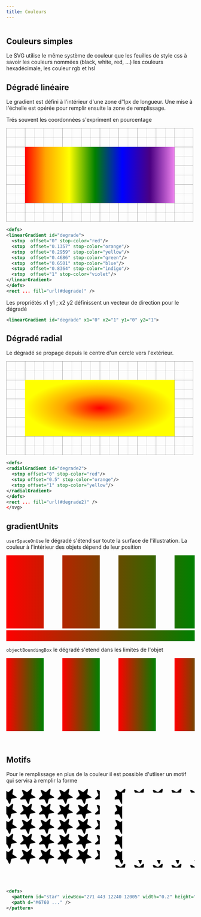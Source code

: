 ```yaml
---
title: Couleurs
---
```

<svg width="0" height="0">
  <defs>
    <pattern id="tenthGrid" width="25" height="25" patternUnits="userSpaceOnUse">
      <path d="M 25 0 L 0 0 0 25" fill="none" stroke="gray" stroke-width="0.5"/>
    </pattern>
    <pattern id="fiftygrid" width="50" height="50" patternUnits="userSpaceOnUse">
      <rect width="50" height="50" fill="url(#tenthGrid)"/>
      <path d="M 50 0 L 0 0 0 50" fill="none" stroke="gray" stroke-width="1"/>
    </pattern>
    <symbol id="grid">
      <rect width="100%" height="100%" fill="url(#fiftygrid)"/>
      <path d="M 500 0 L 500 250 0 250" fill="none" stroke="gray" stroke-width="1"/>
    </symbol>
  </defs>
</svg>

## Couleurs simples

Le SVG utilise le même système de couleur que les feuilles de style css à savoir les couleurs nommées (black, white, red, ...) les couleurs hexadécimale, les couleur rgb et hsl

## Dégradé linéaire 

Le gradient est défini à l'intérieur d'une zone d'1px de longueur. Une mise à l'échelle est opérée pour remplir ensuite la zone de remplissage.

Trés souvent les coordonnées s'expriment en pourcentage

<svg width="500" height="250">
  <use href="#grid"/>
  <defs>
    <linearGradient id="degrade">
		<stop offset="0" stop-color="red"/>
		<stop offset="0.1357" stop-color="orange"/>
		<stop offset="0.2959" stop-color="yellow"/>
		<stop offset="0.4686" stop-color="green"/>
		<stop offset="0.6501" stop-color="blue"/>
		<stop offset="0.8364" stop-color="indigo"/>
		<stop offset="1" stop-color="violet"/>
	  </linearGradient>
  </defs>
    <rect x="50" y="50" width="400" height="150" fill="url(#degrade)" />
</svg>

```svg
<defs>
<linearGradient id="degrade">
  <stop  offset="0" stop-color="red"/>
  <stop  offset="0.1357" stop-color="orange"/>
  <stop  offset="0.2959" stop-color="yellow"/>
  <stop  offset="0.4686" stop-color="green"/>
  <stop  offset="0.6501" stop-color="blue"/>
  <stop  offset="0.8364" stop-color="indigo"/>
  <stop  offset="1" stop-color="violet"/>
</linearGradient>
</defs>
<rect ... fill="url(#degrade)" />
```

Les propriétés x1 y1 ; x2 y2 définissent un vecteur de direction pour le dégradé

```svg
<linearGradient id="degrade" x1="0" x2="1" y1="0" y2="1">
``` 

## Dégradé radial 

Le dégradé se propage depuis le centre d'un cercle vers l'extérieur.

<svg width="500" height="250">
  <use href="#grid"/>
  <defs>
    <radialGradient id="degrade2">
		<stop  offset="0" stop-color="red"/>
		<stop  offset="0.5" stop-color="orange"/>
    <stop  offset="1" stop-color="yellow"/>
	  </radialGradient>
  </defs>
    <rect x="50" y="50" width="400" height="150" fill="url(#degrade2)" />
</svg>

```svg
<defs>
<radialGradient id="degrade2">
  <stop offset="0" stop-color="red"/>
  <stop offset="0.5" stop-color="orange"/>
  <stop offset="1" stop-color="yellow"/>
</radialGradient>
</defs>
<rect ... fill="url(#degrade2)" />
</svg>
```

## gradientUnits

`userSpaceOnUse` le dégradé s'étend sur toute la surface de l'illustration. La couleur à l'intérieur des objets dépend de leur position

<svg width="550" height="250">
<defs>
  <linearGradient id="userSpaceOnUse" gradientUnits="userSpaceOnUse">
		<stop  offset="0" style="stop-color:red"/>
		<stop  offset="1" style="stop-color:green;"/>
	</linearGradient>
</defs>
  <rect width="100" height="195" fill="url(#userSpaceOnUse)" />
  <rect x="150" width="100" height="195" fill="url(#userSpaceOnUse)" />
  <rect x="300" width="100" height="195" fill="url(#userSpaceOnUse)" />
  <rect x="450" width="100" height="195" fill="url(#userSpaceOnUse)" />
  <rect x=0 y="200" width="550" height="50" fill="url(#userSpaceOnUse)" />
</svg>

`objectBoundingBox` le dégradé s'etend dans les limites de l'objet

<svg width="550" height="250">
<defs>
  <linearGradient id="objectBoundingBox" gradientUnits="objectBoundingBox">
		<stop  offset="0" style="stop-color:red"/>
		<stop  offset="1" style="stop-color:green;"/>
	</linearGradient>
</defs>
  <rect width="100" height="195" fill="url(#objectBoundingBox)" />
  <rect x="150" width="100" height="195" fill="url(#objectBoundingBox)" />
  <rect x="300" width="100" height="195" fill="url(#objectBoundingBox)" />
  <rect x="450" width="100" height="195" fill="url(#objectBoundingBox)" />
</svg>

## Motifs

Pour le remplissage en plus de la couleur il est possible d'utliser un motif qui servira à remplir la forme

<svg width="600" height="300">
  <defs>
    <pattern id="star" viewBox="271 443 12240 12005" width="0.2" height="0.2" x="0.13" y="0">
  <path d="M6760 12443 c-137 -26 -302 -163 -453 -375 -207 -293 -384 -645 -802
    -1598 -347 -790 -486 -1070 -667 -1337 -211 -311 -357 -373 -878 -374 -303 0
    -573 22 -1315 106 -310 36 -666 73 -930 97 -191 17 -792 17 -905 0 -359 -56
    -525 -174 -538 -382 -7 -128 43 -265 161 -442 197 -294 514 -612 1317 -1323
    955 -845 1247 -1174 1290 -1452 37 -234 -95 -656 -453 -1458 -364 -816 -430
    -963 -490 -1110 -252 -611 -352 -998 -318 -1236 31 -222 145 -333 357 -346
    311 -21 768 169 1699 704 749 431 885 508 1051 596 451 240 718 338 924 341
    121 1 161 -10 310 -84 265 -133 574 -380 1300 -1040 1006 -916 1405 -1206
    1752 -1276 102 -21 173 -13 255 27 103 50 160 135 204 304 21 81 23 111 23
    315 0 125 -5 267 -12 320 -51 379 -107 674 -253 1335 -229 1034 -279 1327
    -279 1647 0 162 16 260 55 346 101 221 462 490 1275 952 661 375 831 473 1005
    578 739 446 1065 761 1065 1027 0 155 -96 273 -306 378 -300 150 -748 236
    -1764 342 -1052 108 -1334 148 -1637 225 -387 100 -514 201 -648 515 -117 276
    -211 629 -391 1482 -135 644 -212 973 -289 1237 -115 398 -240 668 -380 824
    -94 105 -221 156 -335 135z"/>
    </pattern>
  </defs>
  <rect x="0"  y="0" width="250" height="200" fill="url(#star)"/>
  <rect x="300"  y="0" width="250" height="200" stroke-width="20" stroke="url(#star)" fill="none"/>
</svg>

```svg
<defs>
  <pattern id="star" viewBox="271 443 12240 12005" width="0.2" height="0.2" x="0.13" y="0">
  <path d="M6760 ..." /> 
</pattern>
```
